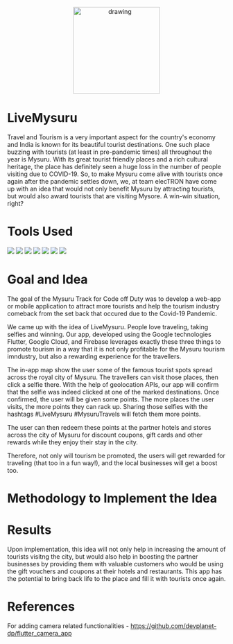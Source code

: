 <p align="center">
<img src="https://github.com/amansharma2910/DSCWOW_MysuruTourism/blob/master/images/LiveMysuru-Logo-Transparent.png" alt="drawing" width="200"/>
</p>

# LiveMysuru

Travel and Tourism is a very important aspect for the country's economy and India is known for its beautiful tourist destinations. One such place buzzing with tourists (at least in pre-pandemic times) all throughout the year is Mysuru. With its great tourist friendly places and a rich cultural heritage, the place has definitely seen a huge loss in the number of people visiting due to COVID-19. So, to make Mysuru come alive with tourists once again after the pandemic settles down, we, at team elecTRON have come up with an idea that would not only benefit Mysuru by attracting tourists, but would also award tourists that are visiting Mysore. A win-win situation, right?<br>

# Tools Used
<img src="https://img.shields.io/badge/dart-%230175C2.svg?&style=for-the-badge&logo=dart&logoColor=white"/>  <img src="https://img.shields.io/badge/Flutter%20-%2302569B.svg?&style=for-the-badge&logo=Flutter&logoColor=white" /> <img src="https://img.shields.io/badge/android%20studio%20-%aa83cf7c.svg?&style=for-the-badge&logo=android%20studio&logoColor=white"/> <img src="https://img.shields.io/badge/firebase%20-%23039BE5.svg?&style=for-the-badge&logo=firebase"/> <img src="https://img.shields.io/badge/google%20cloud-%230175C2.svg?&style=for-the-badge&logo=google%20cloud&logoColor=white"/> <img src="https://img.shields.io/badge/git%20-%23F05033.svg?&style=for-the-badge&logo=git&logoColor=white"/> <img src="https://img.shields.io/badge/adobe%20photoshop%20-%2331A8FF.svg?&style=for-the-badge&logo=adobe%20photoshop&logoColor=white"/> <br>


# Goal and Idea

The goal of the Mysuru Track for Code off Duty was to develop a web-app or mobile application to attract more tourists and help the tourism industry comeback from the set back that occured due to the Covid-19 Pandemic.<br>

We came up with the idea of LiveMysuru. People love traveling, taking selfies and winning. Our app, developed using the Google technologies Flutter, Google Cloud, and Firebase leverages exactly these three things to promote tourism in a way that it is not only profitable for the Mysuru tourism imndustry, but also a rewarding experience for the travellers.

The in-app map show the user some of the famous tourist spots spread across the royal city of Mysuru. The travellers can visit those places, then click a selfie there. With the help of geolocation APIs, our app will confirm that the selfie was indeed clicked at one of the marked destinations. Once confirmed, the user will be given some points. The more places the user visits, the more points they can rack up. Sharing those selfies with the hashtags \#LiveMysuru \#MysuruTravels will fetch them more points.

The user can then redeem these points at the partner hotels and stores across the city of Mysuru for discount coupons, gift cards and other rewards while they enjoy their stay in the city. 

Therefore, not only will tourism be promoted, the users will get rewarded for traveling (that too in a fun way!), and the local businesses will get a boost too.<br>

# Methodology to Implement the Idea


# Results

Upon implementation, this idea will not only help in increasing the amount of tourists visitng the city, but would also help in boosting the partner businesses by providing them with valuable customers who would be using the gift vouchers and coupons at their hotels and restaurants. This app has the potential to bring back life to the place and fill it with tourists once again. <br>

# References
For adding camera related functionalities - https://github.com/devplanet-dp/flutter_camera_app
